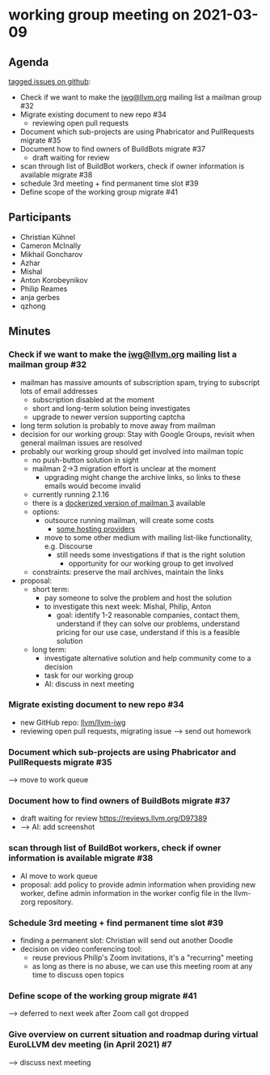 # working group meeting on 2021-03-09

## Agenda

[tagged issues on github](https://github.com/ChristianKuehnel/iwg-workspace/issues?q=is%3Aopen+is%3Aissue+milestone%3A%223rd+meeting%22):

* Check if we want to make the iwg@llvm.org mailing list a mailman group #32
* Migrate existing document to new repo #34
  * reviewing open pull requests
* Document which sub-projects are using Phabricator and PullRequests migrate #35
* Document how to find owners of BuildBots migrate #37
  * draft waiting for review
* scan through list of BuildBot workers, check if owner information is available migrate #38
* schedule 3rd meeting + find permanent time slot #39
* Define scope of the working group migrate #41

## Participants

* Christian Kühnel
* Cameron McInally
* Mikhail Goncharov
* Azhar
* Mishal
* Anton Korobeynikov
* Philip Reames
* anja gerbes
* qzhong

## Minutes

### Check if we want to make the iwg@llvm.org mailing list a mailman group #32

* mailman has massive amounts of subscription spam, trying to subscript lots
  of email addresses
  * subscription disabled at the moment
  * short and long-term solution being investigates
  * upgrade to newer version supporting captcha
* long term solution is probably to move away from mailman
* decision for our working group: Stay with Google Groups, revisit when general
  mailman issues are resolved
* probably our working group should get involved into mailman topic
  * no push-button solution in sight
  * mailman 2->3 migration effort is unclear at the moment
    * upgrading might change the archive links, so links to these emails would
      become invalid
  * currently running 2.1.16
  * there is a [dockerized version of mailman 3](https://github.com/maxking/docker-mailman)
    available
  * options:
    * outsource running mailman, will create some costs
      * [some hosting providers](https://wiki.list.org/COM/Mailman%20hosting%20services)
    * move to some other medium with mailing list-like functionality, e.g.
      Discourse
      * still needs some investigations if that is the right solution
        * opportunity for our working group to get involved
  * constraints: preserve the mail archives, maintain the links
* proposal:
  * short term:
    * pay someone to solve the problem and host the solution
    * to investigate this next week: Mishal, Philip, Anton
      * goal: identify 1-2 reasonable companies, contact them, understand if
        they can solve our problems, understand pricing for our use case,
        understand if this is a feasible solution
  * long term:
    * investigate alternative solution and help community come to a
      decision
    * task for our working group
    * AI: discuss in next meeting

### Migrate existing document to new repo #34

* new GitHub repo: [llvm/llvm-iwg](https://github.com/llvm/llvm-iwg/)
* reviewing open pull requests, migrating issue --> send out homework

### Document which sub-projects are using Phabricator and PullRequests migrate #35

--> move to work queue

### Document how to find owners of BuildBots migrate #37

* draft waiting for review https://reviews.llvm.org/D97389
* --> AI: add screenshot

### scan through list of BuildBot workers, check if owner information is available migrate #38

* AI move to work queue
* proposal: add policy to provide admin information when providing new worker,
  define admin information in the worker config file in the llvm-zorg
  repository.

### Schedule 3rd meeting + find permanent time slot #39

* finding a permanent slot: Christian will send out another Doodle
* decision on video conferencing tool:
  * reuse previous Philip's Zoom invitations, it's a "recurring" meeting
  * as long as there is no abuse, we can use this meeting room at any time to
    discuss open topics

### Define scope of the working group migrate #41

--> deferred to next week after Zoom call got dropped

### Give overview on current situation and roadmap during virtual EuroLLVM dev meeting (in April 2021) #7

--> discuss next meeting
